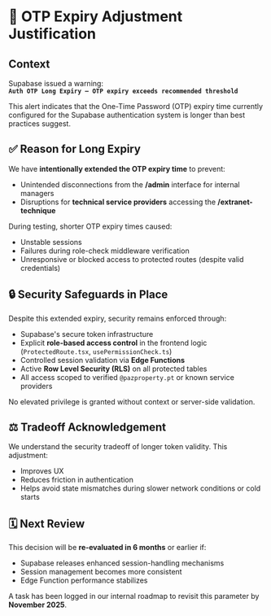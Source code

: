 
# 🔐 OTP Expiry Adjustment Justification

## Context

Supabase issued a warning:  
**`Auth OTP Long Expiry — OTP expiry exceeds recommended threshold`**

This alert indicates that the One-Time Password (OTP) expiry time currently configured for the Supabase authentication system is longer than best practices suggest.

## ✅ Reason for Long Expiry

We have **intentionally extended the OTP expiry time** to prevent:

- Unintended disconnections from the **/admin** interface for internal managers
- Disruptions for **technical service providers** accessing the **/extranet-technique**

During testing, shorter OTP expiry times caused:
- Unstable sessions
- Failures during role-check middleware verification
- Unresponsive or blocked access to protected routes (despite valid credentials)

## 🔒 Security Safeguards in Place

Despite this extended expiry, security remains enforced through:

- Supabase's secure token infrastructure
- Explicit **role-based access control** in the frontend logic (`ProtectedRoute.tsx`, `usePermissionCheck.ts`)
- Controlled session validation via **Edge Functions**
- Active **Row Level Security (RLS)** on all protected tables
- All access scoped to verified `@pazproperty.pt` or known service providers

No elevated privilege is granted without context or server-side validation.

## ⚖️ Tradeoff Acknowledgement

We understand the security tradeoff of longer token validity. This adjustment:
- Improves UX
- Reduces friction in authentication
- Helps avoid state mismatches during slower network conditions or cold starts

## 🗓️ Next Review

This decision will be **re-evaluated in 6 months** or earlier if:
- Supabase releases enhanced session-handling mechanisms
- Session management becomes more consistent
- Edge Function performance stabilizes

A task has been logged in our internal roadmap to revisit this parameter by **November 2025**.
